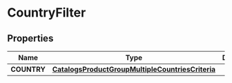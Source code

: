 

# CountryFilter

## Properties

Name | Type | Description | Notes
------------ | ------------- | ------------- | -------------
**COUNTRY** | [**CatalogsProductGroupMultipleCountriesCriteria**](.md) |  | 




